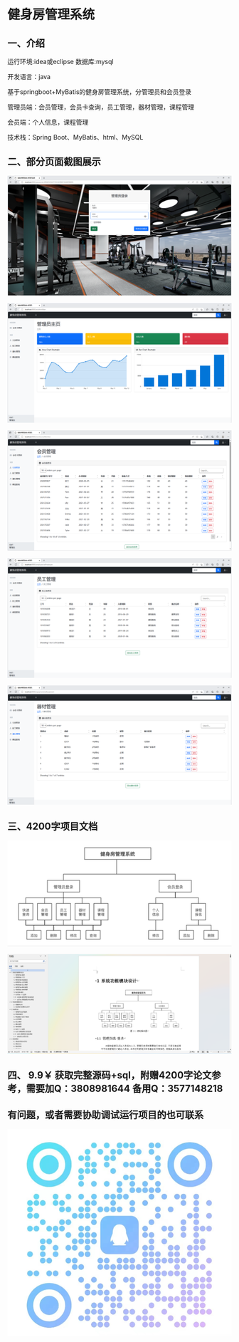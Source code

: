 # 健身房管理系统

## 一、介绍

运行环境:idea或eclipse 数据库:mysql

开发语言：java

基于springboot+MyBatis的健身房管理系统，分管理员和会员登录

管理员端：会员管理，会员卡查询，员工管理，器材管理，课程管理

会员端：个人信息，课程管理

技术栈：Spring Boot、MyBatis、html、MySQL

## 二、部分页面截图展示

![img_1.png](imgs/img_1.png)

![img_2.png](imgs/img_2.png)

![img_3.png](imgs/img_3.png)

![img_4.png](imgs/img_4.png)

![img_5.png](imgs/img_5.png)

## 三、4200字项目文档

![img.png](imgs/img.png)

![img_7.png](imgs/img_7.png)

## 四、 9.9￥ 获取完整源码+sql，附赠4200字论文参考，需要加Q：3808981644 备用Q：3577148218
## 有问题，或者需要协助调试运行项目的也可联系

![img.png](img.png)
